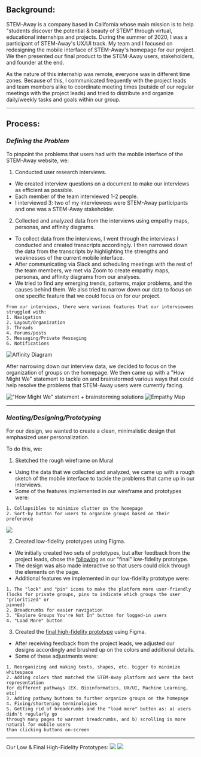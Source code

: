 ## Background:
STEM-Away is a company based in California whose main mission is to help "students 
discover the potential & beauty of STEM" through virtual, educational internships and 
projects.
During the summer of 2020, I was a participant of STEM-Away's UX/UI track. My team and
I focused on redesigning the mobile interface of STEM-Away's homepage for our project. 
We then presented our final product to the STEM-Away users, stakeholders, and founder
at the end.

As the nature of this internship was remote, everyone was in different time zones.
Because of this, I communicated frequently with the project leads and team members alike to coordinate meeting times (outside of our regular meetings with the project leads) and tried to distribute and organize daily/weekly tasks and goals within our
group.

---

## Process:

### *Defining the Problem*
To pinpoint the problems that users had with the mobile interface of the STEM-Away
website, we:

1. Conducted user research interviews. 
- We created interview questions on a document to make our interviews as efficient
as possible.
- Each member of the team interviewed 1-2 people.
- I interviewed 3: two of my interviewees were STEM-Away participants and 
one was a STEM-Away stakeholder. 

2. Collected and analyzed data from the interviews using empathy maps, personas, and
affinity diagrams.
- To collect data from the interviews, I went through the interviews I conducted and 
created transcripts accordingly. I then narrowed down the data from the transcripts
by highlighting the strengths and weaknesses of the current mobile interface.
- After communicating via Slack and scheduling meetings with the rest of the team members,
we met via Zoom to create empathy maps, personas, and affinity diagrams from our analyses.
- We tried to find any emerging trends, patterns, major problems, and the causes behind
them. We also tried to narrow down our data to focus on one specific feature that we could
focus on for our project.

```
From our interviews, there were various features that our interviewees struggled with:
1. Navigation
2. Layout/Organization
3. Threads
4. Forums/posts
5. Messaging/Private Messaging
6. Notifications
```
![Affinity Diagram](affdiagram.png)

After narrowing down our interview data, we decided to focus on the organization of groups
on the homepage. We then came up with a "How Might We" statement to tackle on and brainstormed 
various ways that could help resolve the problems that STEM-Away users were currently facing.

!["How Might We" statement + brainstorming solutions](hmw.png) 
![Empathy Map](empathymap.png)

---

### *Ideating/Designing/Prototyping*

For our design, we wanted to create a clean, minimalistic design that emphasized 
user personalization. 

To do this, we:

1. Sketched the rough wireframe on Mural
- Using the data that we collected and analyzed, we came up with a rough sketch of
the mobile interface to tackle the problems that came up in our interviews.
- Some of the features implemented in our wireframe and prototypes were:

```
1. Collapsibles to minimize clutter on the homepage
2. Sort-by button for users to organize groups based on their preference
```

![](sketch.png)

2. Created low-fidelity prototypes using Figma.
- We initially created two sets of prototypes, but after feedback from the project leads,
chose the [following](https://www.figma.com/proto/kjcM4LpF616fOQFASy8SYZ/Low-Fidelity-Prototypes?node-id=1%3A3&scaling=scale-down) 
as our "final" low-fidelity prototype.
- The design was also made interactive so that users could click through the elements on
the page.
- Additional features we implemented in our low-fidelity prototype were:

```
1. The "lock" and "pin" icons to make the platform more user-friendly
(locks for private groups, pins to indicate which groups the user "prioritized" or
pinned)
2. Breadcrumbs for easier navigation
3. "Explore Groups You're Not In" button for logged-in users
4. "Load More" button
```

3. Created the [final high-fidelity prototype](https://www.figma.com/proto/0l7X9o20Goj5gglEbIceXX/High-Fidelity-Prototype?node-id=1%3A2&scaling=min-zoom) 
using Figma.
- After receiving feedback from the project leads, we adjusted our designs accordingly
and brushed up on the colors and additional details.
- Some of these adjustments were:

```
1. Reorganizing and making texts, shapes, etc. bigger to minimize whitespace
2. Adding colors that matched the STEM-Away platform and were the best representation
for different pathways (EX. Bioinformatics, UX/UI, Machine Learning, etc)
3. Adding pathway buttons to further organize groups on the homepage
4. Fixing/shortening terminologies
5. Getting rid of breadcrumbs and the "load more" button as: a) users didn't regularly go
through many pages to warrant breadcrumbs, and b) scrolling is more natural for mobile users 
than clicking buttons on-screen
```

---

Our Low & Final High-Fidelity Prototypes:
![](low-fi.png) ![](stemaway.png)
